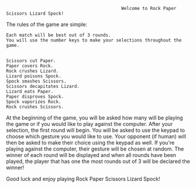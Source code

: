                                                 Welcome to Rock Paper Scissors Lizard Spock!

The rules of the game are simple:
    
    Each match will be best out of 3 rounds.
    You will use the number keys to make your selections throughout the game.
    
    
    Scissors cut Paper.
    Paper covers Rock.
    Rock crushes Lizard.
    Lizard poisons Spock.
    Spock smashes Scissors.
    Scissors decapitates Lizard.
    Lizard eats Paper.
    Paper disproves Spock.
    Spock vaporizes Rock.
    Rock crushes Scissors.

At the beginning of the game, you will be asked how many will be playing the game or if you would like to play against the computer.
After your selection, the first round will begin.
You will be asked to use the keypad to choose which gesture you would like to use.
Your opponent (if human) will then be asked to make their choice using the keypad as well. If you're playing against the computer, their gesture will be chosen at random.
The winner of each round will be displayed and when all rounds have been played, the player that has one the most rounds out of 3 will be declared the winner!

Good luck and enjoy playing Rock Paper Scissors Lizard Spock!
    
